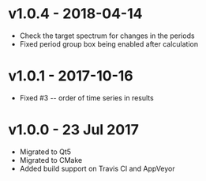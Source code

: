 # v1.0.4 - 2018-04-14
* Check the target spectrum for changes in the periods
* Fixed period group box being enabled after calculation

# v1.0.1 - 2017-10-16
* Fixed #3 -- order of time series in results

# v1.0.0 - 23 Jul 2017
* Migrated to Qt5
* Migrated to CMake
* Added build support on Travis CI and AppVeyor
